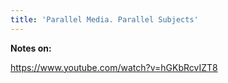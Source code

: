 ```yaml
---
title: 'Parallel Media. Parallel Subjects'
---
```


**Notes on:**

https://www.youtube.com/watch?v=hGKbRcvIZT8
